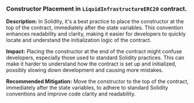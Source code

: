 ### Constructor Placement in `LiquidInfrastructureERC20` contract.

**Description:** In Solidity, it's a best practice to place the constructor at the top of the contract, immediately after the state variables. This convention enhances readability and clarity, making it easier for developers to quickly locate and understand the initialization logic of the contract.

**Impact:** Placing the constructor at the end of the contract might confuse developers, especially those used to standard Solidity practices. This can make it harder to understand how the contract is set up and initialized, possibly slowing down development and causing more mistakes.

**Recommended Mitigation:** Move the constructor to the top of the contract, immediately after the state variables, to adhere to standard Solidity conventions and improve code clarity and readability.